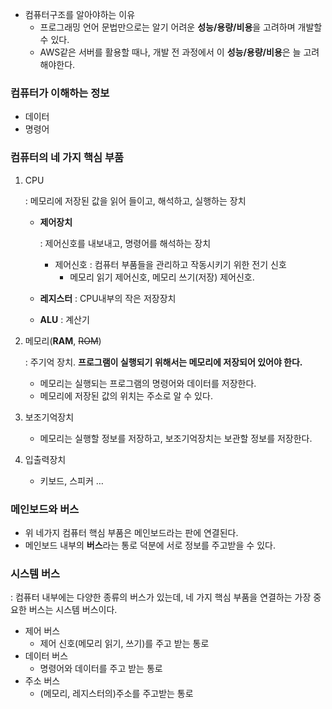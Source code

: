 - 컴퓨터구조를 알아야하는 이유
    - 프로그래밍 언어 문법만으로는 알기 어려운 **성능/용량/비용**을 고려하며 개발할 수 있다.
    - AWS같은 서버를 활용할 때나, 개발 전 과정에서 이 **성능/용량/비용**은 늘 고려해야한다.

### 컴퓨터가 이해하는 정보

- 데이터
- 명령어

### 컴퓨터의 네 가지 핵심 부품

1. CPU
    
    : 메모리에 저장된 값을 읽어 들이고, 해석하고, 실행하는 장치
    
    - **제어장치**
        
        : 제어신호를 내보내고, 명령어를 해석하는 장치
        
        - 제어신호 : 컴퓨터 부품들을 관리하고 작동시키기 위한 전기 신호
            - 메모리 읽기 제어신호, 메모리 쓰기(저장) 제어신호.
    - **레지스터** : CPU내부의 작은 저장장치
    - **ALU** : 계산기
2. 메모리(**RAM**, ~~ROM~~)
    
    : 주기억 장치. **프로그램이 실행되기 위해서는 메모리에 저장되어 있어야 한다.**
    
    - 메모리는 실행되는 프로그램의 명령어와 데이터를 저장한다.
    - 메모리에 저장된 값의 위치는 주소로 알 수 있다.
3. 보조기억장치
    - 메모리는 실행할 정보를 저장하고, 보조기억장치는 보관할 정보를 저장한다.
4. 입출력장치
    - 키보드, 스피커 …

### 메인보드와 버스

- 위 네가지 컴퓨터 핵심 부품은 메인보드라는 판에 연결된다.
- 메인보드 내부의 **버스**라는 통로 덕분에 서로 정보를 주고받을 수 있다.

### 시스템 버스

: 컴퓨터 내부에는 다양한 종류의 버스가 있는데, 네 가지 핵심 부품을 연결하는 가장 중요한 버스는 시스템 버스이다.

- 제어 버스
    - 제어 신호(메모리 읽기, 쓰기)를 주고 받는 통로
- 데이터 버스
    - 명령어와 데이터를 주고 받는 통로
- 주소 버스
    - (메모리, 레지스터의)주소를 주고받는 통로